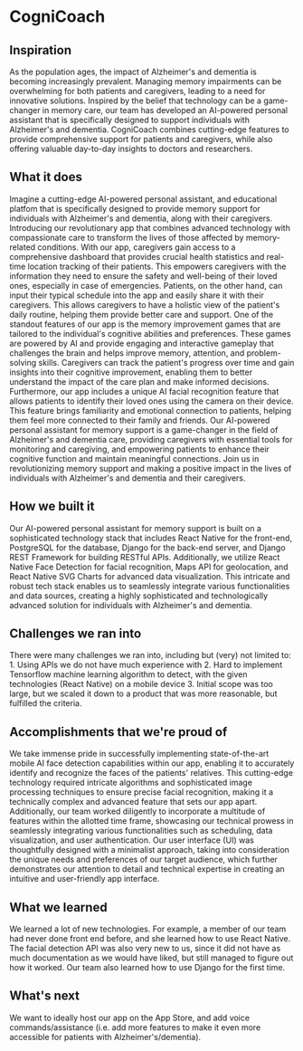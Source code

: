 # CogniCoach

## Inspiration
As the population ages, the impact of Alzheimer's and dementia is becoming increasingly prevalent. Managing memory impairments can be overwhelming for both patients and caregivers, leading to a need for innovative solutions. Inspired by the belief that technology can be a game-changer in memory care, our team has developed an AI-powered personal assistant that is specifically designed to support individuals with Alzheimer's and dementia. CogniCoach combines cutting-edge features to provide comprehensive support for patients and caregivers, while also offering valuable day-to-day insights to doctors and researchers.

## What it does
Imagine a cutting-edge AI-powered personal assistant, and educational platfom that is specifically designed to provide memory support for individuals with Alzheimer's and dementia, along with their caregivers. Introducing our revolutionary app that combines advanced technology with compassionate care to transform the lives of those affected by memory-related conditions. With our app, caregivers gain access to a comprehensive dashboard that provides crucial health statistics and real-time location tracking of their patients. This empowers caregivers with the information they need to ensure the safety and well-being of their loved ones, especially in case of emergencies. Patients, on the other hand, can input their typical schedule into the app and easily share it with their caregivers. This allows caregivers to have a holistic view of the patient's daily routine, helping them provide better care and support. One of the standout features of our app is the memory improvement games that are tailored to the individual's cognitive abilities and preferences. These games are powered by AI and provide engaging and interactive gameplay that challenges the brain and helps improve memory, attention, and problem-solving skills. Caregivers can track the patient's progress over time and gain insights into their cognitive improvement, enabling them to better understand the impact of the care plan and make informed decisions. Furthermore, our app includes a unique AI facial recognition feature that allows patients to identify their loved ones using the camera on their device. This feature brings familiarity and emotional connection to patients, helping them feel more connected to their family and friends. Our AI-powered personal assistant for memory support is a game-changer in the field of Alzheimer's and dementia care, providing caregivers with essential tools for monitoring and caregiving, and empowering patients to enhance their cognitive function and maintain meaningful connections. Join us in revolutionizing memory support and making a positive impact in the lives of individuals with Alzheimer's and dementia and their caregivers.

## How we built it
Our AI-powered personal assistant for memory support is built on a sophisticated technology stack that includes React Native for the front-end, PostgreSQL for the database, Django for the back-end server, and Django REST Framework for building RESTful APIs. Additionally, we utilize React Native Face Detection for facial recognition, Maps API for geolocation, and React Native SVG Charts for advanced data visualization. This intricate and robust tech stack enables us to seamlessly integrate various functionalities and data sources, creating a highly sophisticated and technologically advanced solution for individuals with Alzheimer's and dementia.

## Challenges we ran into
There were many challenges we ran into, including but (very) not limited to: 1. Using APIs we do not have much experience with 2. Hard to implement Tensorflow machine learning algorithm to detect, with the given technologies (React Native) on a mobile device 3. Initial scope was too large, but we scaled it down to a product that was more reasonable, but fulfilled the criteria.

## Accomplishments that we're proud of
We take immense pride in successfully implementing state-of-the-art mobile AI face detection capabilities within our app, enabling it to accurately identify and recognize the faces of the patients' relatives. This cutting-edge technology required intricate algorithms and sophisticated image processing techniques to ensure precise facial recognition, making it a technically complex and advanced feature that sets our app apart. Additionally, our team worked diligently to incorporate a multitude of features within the allotted time frame, showcasing our technical prowess in seamlessly integrating various functionalities such as scheduling, data visualization, and user authentication. Our user interface (UI) was thoughtfully designed with a minimalist approach, taking into consideration the unique needs and preferences of our target audience, which further demonstrates our attention to detail and technical expertise in creating an intuitive and user-friendly app interface.

## What we learned
We learned a lot of new technologies. For example, a member of our team had never done front end before, and she learned how to use React Native. The facial detection API was also very new to us, since it did not have as much documentation as we would have liked, but still managed to figure out how it worked. Our team also learned how to use Django for the first time.

## What's next
We want to ideally host our app on the App Store, and add voice commands/assistance (i.e. add more features to make it even more accessible for patients with Alzheimer's/dementia).

